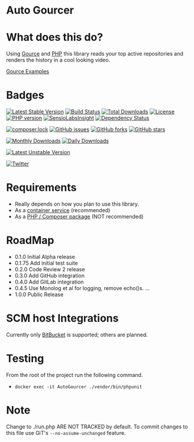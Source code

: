 # Auto Gourcer

# What does this do?

Using [Gource](http://gource.io) and [PHP](http://php.net ) this library reads your top active repositories and renders the history in a cool looking video.

[Gource Examples](https://github.com/acaudwell/Gource/wiki/Videos)

# Badges

[![Latest Stable Version](https://poser.pugx.org/davidjeddy/auto-gourcer/v/stable?format=flat-square)](https://packagist.org/packages/davidjeddy/auto-gourcer)
[![Build Status](https://travis-ci.org/davidjeddy/auto-gourcer.svg?branch=master&)](https://travis-ci.org/davidjeddy/auto-gourcer)
[![Total Downloads](https://poser.pugx.org/davidjeddy/auto-gourcer/downloads?format=flat-square)](https://packagist.org/packages/davidjeddy/auto-gourcer)
[![License](https://poser.pugx.org/davidjeddy/auto-gourcer/license?format=flat-square)](https://packagist.org/packages/davidjeddy/auto-gourcer)
[![PHP version](https://badge.fury.io/ph/davidjeddy%2Fauto-gourcer.svg)](https://badge.fury.io/ph/davidjeddy%2Fauto-gourcer)
[![SensioLabsInsight](https://insight.sensiolabs.com/projects/1d1a7b75-6eb7-4a4c-8585-9ac9c87370b9/mini.png)](https://insight.sensiolabs.com/projects/1d1a7b75-6eb7-4a4c-8585-9ac9c87370b9)
[![Dependency Status](https://www.versioneye.com/user/projects/59c42c61368b083227d43f63/badge.svg?style=flat-square)](https://www.versioneye.com/user/projects/59c42c61368b083227d43f63)

[![composer.lock](https://poser.pugx.org/davidjeddy/auto-gourcer/composerlock?format=flat-square)](https://packagist.org/packages/davidjeddy/auto-gourcer)
[![GitHub issues](https://img.shields.io/github/issues/davidjeddy/auto-gourcer.svg?style=flat-square)](https://github.com/davidjeddy/auto-gourcer/issues)
[![GitHub forks](https://img.shields.io/github/forks/davidjeddy/auto-gourcer.svg?style=flat-square)](https://github.com/davidjeddy/auto-gourcer/network)
[![GitHub stars](https://img.shields.io/github/stars/davidjeddy/auto-gourcer.svg?style=flat-square)](https://github.com/davidjeddy/auto-gourcer/stargazers)

[![Monthly Downloads](https://poser.pugx.org/davidjeddy/auto-gourcer/d/monthly?format=flat-square)](https://packagist.org/packages/davidjeddy/auto-gourcer)
[![Daily Downloads](https://poser.pugx.org/davidjeddy/auto-gourcer/d/daily?format=flat-square)](https://packagist.org/packages/davidjeddy/auto-gourcer)

[![Latest Unstable Version](https://poser.pugx.org/davidjeddy/auto-gourcer/v/unstable?format=flat-square)](https://packagist.org/packages/davidjeddy/auto-gourcer)

[![Twitter](https://img.shields.io/twitter/url/https/github.com/davidjeddy/auto-gourcer/.svg?style=social)](https://twitter.com/intent/tweet?text=Wow:&url=%5Bobject%20Object%5D)

# Requirements

 - Really depends on how you plan to use this library.
 - As a [container service](./docs/readme_container.md) (recommended)
 - As a [PHP / Composer package](./docs/readme_php.md) (NOT recommended)

# RoadMap

 - 0.1.0 Initial Alpha release
 - 0.1.75 Add initial test suite
 - 0.2.0 Code Review 2 release
 - 0.3.0 Add GitHub integration
 - 0.4.0 Add GitLab integration
 - 0.4.5 Use Monolog et al for logging, remove echo()s.
 ...
 - 1.0.0 Public Release

# SCM host Integrations

Currently only [BitBucket](https://bitbucket.com) is supported; others are planned.

# Testing

From the root of the project run the following command.

 - `docker exec -it AutoGourcer ./vendor/bin/phpunit`

# Note
Change to ./run.php ARE NOT TRACKED by default. To commit changes to this file use GiT's `--no-assume-unchanged` feature.
